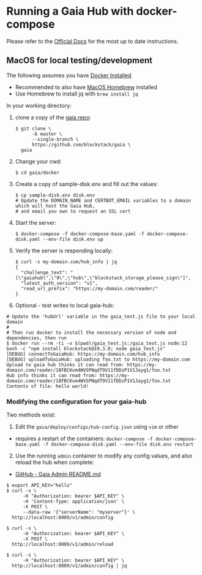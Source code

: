 # Running a Gaia Hub with docker-compose

Please refer to the [Official Docs](https://docs.stacks.co/storage-hubs/overview.html) for the most up to date instructions.



## MacOS for local testing/development

The following assumes you have [Docker Installed](https://docs.docker.com/docker-for-mac/install/)
* Recommended to also have [MacOS Homebrew](https://docs.brew.sh/Installation) installed
* Use Homebrew to install jq  with `brew install jq`

In your working directory:
1. clone a copy of the [gaia repo](https://github.com/blockstack/gaia):
    ```
    $ git clone \
          -b master \
          --single-branch \
          https://github.com/blockstack/gaia \
      gaia
    ```

1. Change your cwd:
    ```
    $ cd gaia/docker
    ```

1. Create a copy of sample-disk.env and fill out the values:
    ```
    $ cp sample-disk.env disk.env
    # Update the DOMAIN_NAME and CERTBOT_EMAIL variables to a domain which will host the Gaia Hub,
    # and email you own to request an SSL cert
    ```

1. Start the server:
    ```
    $ docker-compose -f docker-compose-base.yaml -f docker-compose-disk.yaml --env-file disk.env up
    ```

1. Verify the server is responding locally:
    ```
    $ curl -s my-domain.com/hub_info | jq
    {
      "challenge_text": "[\"gaiahub\",\"0\",\"hub\",\"blockstack_storage_please_sign\"]",
      "latest_auth_version": "v1",
      "read_url_prefix": "https://my-domain.com/reader/"
    }
    ```

1. Optional - test writes to local gaia-hub:

  ```
  # Update the 'hubUrl' variable in the gaia_test.js file to your local domain
  #
  # Then run docker to install the necessary version of node and dependencies, then run
  $ docker run --rm -ti -v $(pwd)/gaia_test.js:/gaia_test.js node:12 bash -c "npm install blockstack@19.3.0; node gaia_test.js"
  [DEBUG] connectToGaiaHub: https://my-domain.com/hub_info
  [DEBUG] uploadToGaiaHub: uploading foo.txt to https://my-domain.com
  Upload to gaia hub thinks it can read from: https://my-domain.com/reader/18FBCKvm4WVSPNqdT9V11fDDzP1V1Jayg1/foo.txt
  Hub info thinks it can read from: https://my-domain.com/reader/18FBCKvm4WVSPNqdT9V11fDDzP1V1Jayg1/foo.txt
  Contents of file: hello world!
  ```

### Modifying the configuration for your gaia-hub
Two methods exist:
1. Edit the `gaia/deploy/configs/hub-config.json` using `vim` or other
  * requires a restart of the containers: `docker-compose -f docker-compose-base.yaml -f docker-compose-disk.yaml --env-file disk.env restart`


2. Use the running `admin` container to modify any config values, and also reload the hub when complete:
  - [GitHub - Gaia Admin README.md](https://github.com/blockstack/gaia/blob/master/admin/README.md)

  ```
  $ export API_KEY="hello"
  $ curl -s \
        -H "Authorization: bearer $API_KEY" \
        -H 'Content-Type: application/json' \
        -X POST \
        --data-raw '{"serverName": "myserver"}' \
    http://localhost:8009/v1/admin/config

  $ curl -s \
        -H "Authorization: bearer $API_KEY" \
        -X POST \
    http://localhost:8009/v1/admin/reload

  $ curl -s \
        -H "Authorization: bearer $API_KEY" \
    http://localhost:8009/v1/admin/config | jq
  ```
